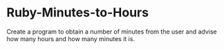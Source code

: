 # Ruby-Minutes-to-Hours
Create a program to obtain a number of minutes from the user and advise how many hours and how many minutes it is.
